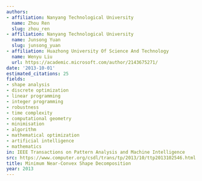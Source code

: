 ```yaml
---
authors:
- affiliation: Nanyang Technological University
  name: Zhou Ren
  slug: zhou_ren
- affiliation: Nanyang Technological University
  name: Junsong Yuan
  slug: junsong_yuan
- affiliation: Huazhong University Of Science And Technology
  name: Wenyu Liu
  url: https://academic.microsoft.com/author/2143675271/
date: '2013-10-01'
estimated_citations: 25
fields:
- shape analysis
- discrete optimization
- linear programming
- integer programming
- robustness
- time complexity
- computational geometry
- minimisation
- algorithm
- mathematical optimization
- artificial intelligence
- mathematics
in: IEEE Transactions on Pattern Analysis and Machine Intelligence
src: https://www.computer.org/csdl/trans/tp/2013/10/ttp2013102546.html
title: Minimum Near-Convex Shape Decomposition
year: 2013
---
```

